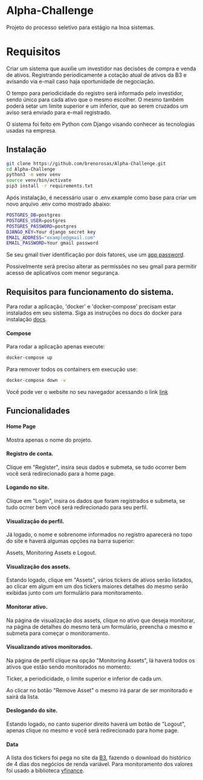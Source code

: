 # Alpha-Challenge

Projeto do processo seletivo para estágio na Inoa sistemas.

# Requisitos

Criar um sistema que auxilie um investidor nas decisões de compra e venda de ativos. Registrando periodicamente a cotação atual de ativos da B3 e avisando via e-mail caso haja oportunidade de negociação.

O tempo para periodicidade do registro será informado pelo investidor, sendo único para cada ativo que o mesmo escolher. O mesmo também poderá setar um limite superior e um inferior, que ao serem cruzados um aviso será enviado para e-mail registrado.

O sistema foi feito em Python com Django visando conhecer as tecnologias usadas na empresa.

## Instalação

```bash
git clone https://github.com/brenorosas/Alpha-Challenge.git
cd Alpha-Challenge
python3 -m venv venv
source venv/bin/activate
pip3 install -r requirements.txt
```

Após instalação, é necessário usar o .env.example como base para criar um novo arquivo .env como mostrado abaixo:

```bash
POSTGRES_DB=postgres
POSTGRES_USER=postgres
POSTGRES_PASSWORD=postgres
DJANGO_KEY=Your django secret key
EMAIL_ADDRESS="example@gmail.com"
EMAIL_PASSWORD=Your gmail password
```

Se seu gmail tiver identificação por dois fatores, use um [app password](https://support.google.com/accounts/answer/185833).

Possivelmente será preciso alterar as permissões no seu gmail para permitir acesso de aplicativos com menor segurança.

## Requisitos para funcionamento do sistema.

Para rodar a aplicação, 'docker' e 'docker-compose' precisam estar instalados em seu sistema.
Siga as instruções no docs do docker para instalação [docs](https://docs.docker.com/compose/install/).

#### Compose

Para rodar a aplicação apenas execute:

```bash
docker-compose up
```

Para remover todos os containers em execução use:

```bash
docker-compose down -v
```

Você pode ver o website no seu navegador acessando o link [link](localhost:8000)

## Funcionalidades
#### Home Page
Mostra apenas o nome do projeto.

#### Registro de conta.
Clique em "Register", insira seus dados e submeta, se tudo ocorrer bem você será redirecionado para a home page.

#### Logando no site.
Clique em "Login", insira os dados que foram registrados e submeta, se tudo ocrrer bem você será redirecionado para seu perfil.

#### Visualização do perfil.
Já logado, o nome e sobrenome informados no registro aparecerá no topo do site e haverá algumas opções na barra superior:

Assets, Monitoring Assets e Logout.

#### Visualização dos assets.
Estando logado, clique em "Assets", vários tickers de ativos serão listados, ao clicar em algum em um dos tickers maiores detalhes do mesmo serão exibidas junto com um formulário para monitoramento.

#### Monitorar ativo.
Na página de visualização dos assets, clique no ativo que deseja monitorar, na página de detalhes do mesmo terá um formulário, preencha o mesmo e submeta para começar o monitoramento.

#### Visualizando ativos monitorados.
Na página de perfil clique na opção "Monitoring Assets", lá haverá todos os ativos que estão sendo monitorados no momento:

Ticker, a periodicidade, o limite superior e inferior de cada um. 

Ao clicar no botão "Remove Asset" o mesmo irá parar de ser monitorado e sairá da lista.

#### Deslogando do site.
Estando logado, no canto superior direito haverá um botão de "Logout", apenas clique no mesmo e você será redirecionado para home page.

#### Data

A lista dos tickers foi pega no site da [B3](http://www.b3.com.br/pt_br/produtos-e-servicos/emprestimo-de-ativos/renda-variavel/negocio-a-negocio/), fazendo o download do histórico de 4 dias dos negócios de renda variável. Para monitoramento dos valores foi usado a biblioteca [yfinance](https://pypi.org/project/yfinance/).